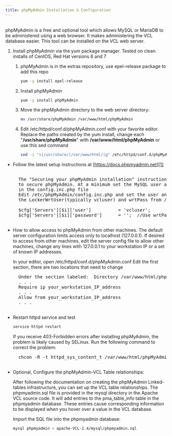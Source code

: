 ```yaml
---
title: phpMyAdmin Installation & Configuration
---
```


<br>
<div class="docnote">
phpMyAdmin is a free and optional tool which allows MySQL or MariaDB to be administered using a web 
browser. It makes administering the VCL database easier. This tool can be installed on 
the VCL web server.
</div>

1. Install phpMyAdmin via the yum package manager. Tested on clean installs of CentOS, Red Hat versions 6 and 7

    1. phpMyAdmin is in the extras repository, use epel-release package to add this repo

        ```bash
        yum -y install epel-release 
        ```

    1. Install phpMyAdmin

        ```bash
        yum -y install phpMyAdmin
        ```

    1. Move the phpMyAdmin directory to the web server directory:

        ```bash
    	mv /usr/share/phpMyAdmin /var/www/html/phpMyAdmin
        ```

    1. Edit /etc/httpd/conf.d/phpMyAdmin.conf with your favorite editor.
        Replace the paths created by the yum install, change each 
        "**/usr/share/phpMyAdmin**" with **/var/www/html/phpMyAdmin** 
        or use this sed command

        ```bash
        sed -i "s|/usr/share/|/var/www/html/|g" /etc/httpd/conf.d/phpMyAdmin.conf
        ```

* Follow the latest setup instructions at [https://docs.phpmyadmin.net][1]
    <pre class="docnote">

    The "Securing your phpMyAdmin installation" instructions can be followed 
    to secure phpMyAdmin. At a minimum set the MySQL user and password 
    in the config.inc.php file
    Edit /etc/phpMyAdmin/config.inc.php and set the user and password variables to match 
    the LockerWrtUser(typically vcluser) and wrtPass from /etc/vcl/vcld.conf

    $cfg['Servers'][$i]['user']          = 'vcluser';  
    $cfg['Servers'][$i]['password']      = '';  //Use wrtPass from /etc/vcl/vcld.conf
    </pre>

* How to allow access to phpMyAdmin from other machines. The default server configuration limits 
access only to localhost (127.0.0.1). If desired to access from other machines, edit the 
server config file to allow other machines, change any lines with 127.0.0.1 to your workstation IP or 
a set of known IP addresses. 

    In your editor, open /etc/httpd/conf.d/phpMyAdmin.conf 
    Edit the first section, there are two locations that need to change

    <pre class="docnote">
    Under the section labeled:  Directory /var/www/html/phpMyAdmin/
    . . .
    Require ip your_workstation_IP_address
    . . .
    Allow from your_workstation_IP_address
    . . .
    </pre>

* Restart httpd service and test

    ```bash
    service httpd restart
    ```

    If you receive 403-Forbidden errors after installing phpMyAdmin, the problem is likely caused by SELinux. Run the following command to correct the problem:
    <pre class="docnote">
    chcon -R -t httpd_sys_content_t /var/www/html/phpMyAdmin
    </pre>

* Optional, Configure the phpMyAdmin-VCL Table relationships:

    After following the documentation on creating the phpMyAdmin Linked-tables 
    infrastructure, you can set up the VCL table relationships. The phpmyadmin.sql file is 
    provided in the mysql directory in the Apache VCL source code. It will add entries to the 
    pma_table_info table in the phpmyadmin database. These entries cause corresponding 
    information to be displayed when you hover over a value in the VCL database.

    Import the SQL file into the phpmyadmin database:

    ```bash
    mysql phpmyadmin < apache-VCL-2.4/mysql/phpmyadmin.sql
    ```

[1]: https://docs.phpmyadmin.net
